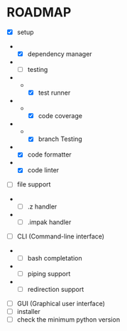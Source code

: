 # ROADMAP

- [x] setup
- - [x] dependency manager
- - [ ] testing
- - - [x] test runner
- - - [x] code coverage
- - - [x] branch Testing
- - [x] code formatter
- - [x] code linter
- [ ] file support
- - [ ] .z handler
- - [ ] .impak handler
- [ ] CLI (Command-line interface)
- - [ ] bash completation
- - [ ] piping support
- - [ ] redirection support
- [ ] GUI (Graphical user interface)
- [ ] installer
- [ ] check the minimum python version
